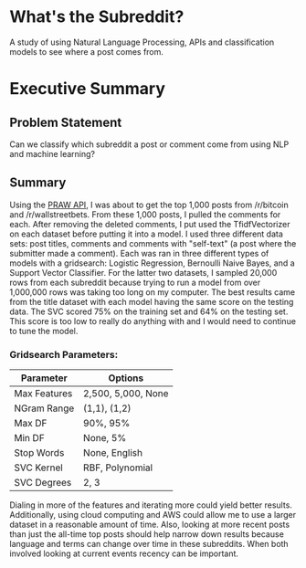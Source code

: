 # What's the Subreddit?
A study of using Natural Language Processing, APIs and classification models to see where a post comes from.

# Executive Summary

## Problem Statement

Can we classify which subreddit a post or comment come from using NLP and machine learning?

## Summary

Using the [PRAW API](https://praw.readthedocs.io/en/latest/index.html), I was about to get the top 1,000 posts from /r/bitcoin and /r/wallstreetbets.  From these 1,000 posts, I pulled the comments for each.  After removing the deleted comments, I put used the TfidfVectorizer on each dataset before putting it into a model.  I used three different data sets: post titles, comments and comments with "self-text" (a post where the submitter made a comment).  Each was ran in three different types of models with a gridsearch: Logistic Regression, Bernoulli Naive Bayes, and a Support Vector Classifier.  For the latter two datasets, I sampled 20,000 rows from each subreddit because trying to run a model from over 1,000,000 rows was taking too long on my computer.  The best results came from the title dataset with each model having the same score on the testing data.  The SVC scored 75% on the training set and 64% on the testing set.  This score is too low to really do anything with and I would need to continue to tune the model.

### Gridsearch Parameters:

| Parameter | Options |
|---|---|
| Max Features | 2,500, 5,000, None |
| NGram Range | (1,1), (1,2) |
| Max DF | 90%, 95% |
| Min DF | None, 5% |
| Stop Words | None, English |
|SVC Kernel | RBF, Polynomial |
| SVC Degrees | 2, 3|

Dialing in more of the features and iterating more could yield better results.  Additionally, using cloud computing and AWS could allow me to use a larger dataset in a reasonable amount of time.  Also, looking at more recent posts than just the all-time top posts should help narrow down results because language and terms can change over time in these subreddits.  When both involved looking at current events recency can be important.  
